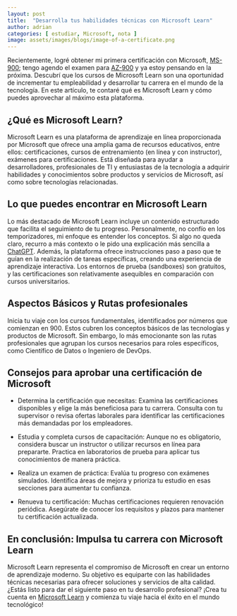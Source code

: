```yaml
---
layout: post
title:  "Desarrolla tus habilidades técnicas con Microsoft Learn"
author: adrian
categories: [ estudiar, Microsoft, nota ]
image: assets/images/blogs/image-of-a-certificate.png
---
```


Recientemente, logré obtener mi primera certificación con Microsoft, [MS-900](https://learn.microsoft.com/en-us/credentials/certifications/exams/ms-900/); tengo agendo el examen para [AZ-900](https://learn.microsoft.com/en-us/credentials/certifications/exams/az-900/) y ya estoy pensando en la próxima. Descubrí que los cursos de Microsoft Learn son una oportunidad de incrementar tu empleabilidad y desarrollar tu carrera en el mundo de la tecnología. En este artículo, te contaré qué es Microsoft Learn y cómo puedes aprovechar al máximo esta plataforma.

## ¿Qué es Microsoft Learn?

Microsoft Learn es una plataforma de aprendizaje en línea proporcionada por Microsoft que ofrece una amplia gama de recursos educativos, entre ellos: certificaciones, cursos de entrenamiento (en línea y con instructor), exámenes para certificaciones. Está diseñada para ayudar a desarrolladores, profesionales de TI y entusiastas de la tecnología a adquirir habilidades y conocimientos sobre productos y servicios de Microsoft, así como sobre tecnologías relacionadas.

## Lo que puedes encontrar en Microsoft Learn

Lo más destacado de Microsoft Learn incluye un contenido estructurado que facilita el seguimiento de tu progreso. Personalmente, no confío en los temporizadores, mi enfoque es entender los conceptos. Si algo no queda claro, recurro a más contexto o le pido una explicación más sencilla a [ChatGPT](https://chat.openai.com/). Además, la plataforma ofrece instrucciones paso a paso que te guían en la realización de tareas específicas, creando una experiencia de aprendizaje interactiva. Los entornos de prueba (sandboxes) son gratuitos, y las certificaciones son relativamente asequibles en comparación con cursos universitarios.

## Aspectos Básicos y Rutas profesionales

Inicia tu viaje con los cursos fundamentales, identificados por números que comienzan en 900. Estos cubren los conceptos básicos de las tecnologías y productos de Microsoft. Sin embargo, lo más emocionante son las rutas profesionales que agrupan los cursos necesarios para roles específicos, como Científico de Datos o Ingeniero de DevOps.

## Consejos para aprobar una certificación de Microsoft
- Determina la certificación que necesitas: Examina las certificaciones disponibles y elige la más beneficiosa para tu carrera. Consulta con tu supervisor o revisa ofertas laborales para identificar las certificaciones más demandadas por los empleadores.

- Estudia y completa cursos de capacitación: Aunque no es obligatorio, considera buscar un instructor o utilizar recursos en línea para prepararte. Practica en laboratorios de prueba para aplicar tus conocimientos de manera práctica.

- Realiza un examen de práctica: Evalúa tu progreso con exámenes simulados. Identifica áreas de mejora y prioriza tu estudio en esas secciones para aumentar tu confianza.

- Renueva tu certificación: Muchas certificaciones requieren renovación periódica. Asegúrate de conocer los requisitos y plazos para mantener tu certificación actualizada.

## En conclusión: Impulsa tu carrera con Microsoft Learn

Microsoft Learn representa el compromiso de Microsoft en crear un entorno de aprendizaje moderno. Su objetivo es equiparte con las habilidades técnicas necesarias para ofrecer soluciones y servicios de alta calidad. ¿Estás listo para dar el siguiente paso en tu desarrollo profesional? ¡Crea tu cuenta en [Microsoft Learn](https://learn.microsoft.com/es-es/#) y comienza tu viaje hacia el éxito en el mundo tecnológico!
